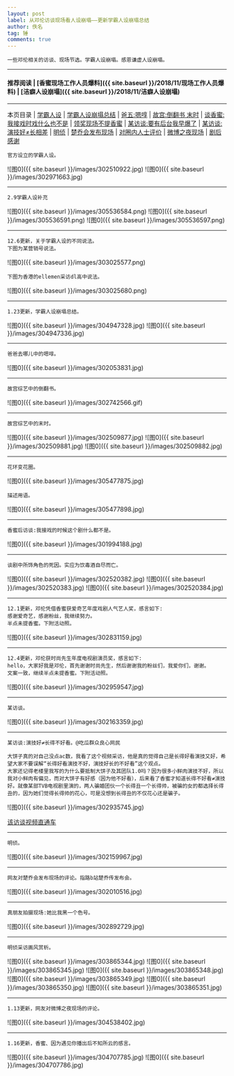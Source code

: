 ```yaml
---
layout: post
label: 从邓伦访谈现场看人设崩塌——更新学霸人设崩塌总结
author: 佚名
tag: 锤
comments: true
---
```


    一些邓伦相关的访谈、现场节选。学霸人设崩塌。感恩谦虚人设崩塌。
    
---

#### 推荐阅读 | [香蜜现场工作人员爆料]({{ site.baseurl }}/2018/11/现场工作人员爆料) | [洁癖人设崩塌]({{ site.baseurl }}/2018/11/洁癖人设崩塌) 

---
本页目录 \| [学霸人设](#dxjjn) \| [学霸人设崩塌总结](#dxjjo) \| [爸五:嗯啍](#dxjjb) \| [故宫:倒翻书 末时](#dxjja) \| [谈香蜜:我接戏时戏什么也不是](#dxjjd) \| [领奖现场不提香蜜](#dxjjm)  \| [某访谈:要有后台我早爆了](#dxjjc)  \| [某访谈:演技好≠长相差](#dxjjg) \| [明侦](#dxjjf) \| [楚乔会发布现场](#dxjje) \| [对圈内人士评价](#dxjjh) \| [微博之夜现场](#dxjji)  \| [剧后感谢](#dxjjj)


<a class="anchor" name="dxjjn"></a>

    官方设立的学霸人设。
    
![图0]({{ site.baseurl }}/images/302510922.jpg)
![图0]({{ site.baseurl }}/images/302971663.jpg)

---
   
    2.9学霸人设补充

![图0]({{ site.baseurl }}/images/305536584.png)
![图0]({{ site.baseurl }}/images/305536591.png)
![图0]({{ site.baseurl }}/images/305536597.png)


---

    12.6更新，关于学霸人设的不同说法。
    下图为某营销号说法。

![图0]({{ site.baseurl }}/images/303025577.png)

    下图为香港的ellemen采访dl高中说法。
    
![图0]({{ site.baseurl }}/images/303025680.png)

---
    
<a class="anchor" name="dxjjo"></a>

    1.23更新，学霸人设崩塌总结。
    
![图0]({{ site.baseurl }}/images/304947328.jpg)
![图0]({{ site.baseurl }}/images/304947336.jpg)

---
    
<a class="anchor" name="dxjjb"></a>

    爸爸去哪儿中的嗯啍。
    
![图0]({{ site.baseurl }}/images/302053831.jpg)

---

<a class="anchor" name="dxjja"></a>

    故宫综艺中的倒翻书。

![图0]({{ site.baseurl }}/images/302742566.gif)

---

    故宫综艺中的末时。
    
![图0]({{ site.baseurl }}/images/302509877.jpg)
![图0]({{ site.baseurl }}/images/302509881.jpg)
![图0]({{ site.baseurl }}/images/302509882.jpg)

---

    花环变花圈。
    
![图0]({{ site.baseurl }}/images/305477875.jpg)

    描述用语。
    
![图0]({{ site.baseurl }}/images/305477898.jpg)

---

<a class="anchor" name="dxjjd"></a>

    香蜜后访谈:我接戏的时候这个剧什么都不是。
    
![图0]({{ site.baseurl }}/images/301994188.jpg)

---

    谈剧中所饰角色的死因。实应为饮毒酒自尽而亡。
    
![图0]({{ site.baseurl }}/images/302520382.jpg)
![图0]({{ site.baseurl }}/images/302520383.jpg)
![图0]({{ site.baseurl }}/images/302520384.jpg)
    

---

<a class="anchor" name="dxjjm"></a>

    12.1更新，邓伦凭借香蜜获爱奇艺年度戏剧人气艺人奖，感言如下:
    感谢爱奇艺，感谢粉丝，我继续努力。
    半点未提香蜜。下附活动照。
    
![图0]({{ site.baseurl }}/images/302831159.jpg)
    
---  
    
    12.4更新，邓伦获时尚先生年度电视剧演员奖，感言如下:
    hello，大家好我是邓伦，首先谢谢时尚先生，然后谢谢我的粉丝们，我爱你们，谢谢。
    文案一致，继续半点未提香蜜。下附活动照。
    
![图0]({{ site.baseurl }}/images/302959547.jpg)

---

<a class="anchor" name="dxjjc"></a>

    某访谈。
    
![图0]({{ site.baseurl }}/images/302163359.jpg)
    
    
---

<a class="anchor" name="dxjjg"></a>

    某访谈:演技好≠长得不好看。@吃瓜群众良心网民
    
    大饼子真的对自己没点ac数，我看了这个视频采访，他是真的觉得自己是长得好看演技又好，希望大家不要误解“长得好看演技不好，演技好长的不好看”这个观点。
    大家还记得老楼里我写的为什么要抵制大饼子及其团队1.0吗？因为很多小鲜肉演技不好，所以我对小鲜肉有偏见，而对大饼子有好感（因为他不好看），后来看了香蜜才知道长得不好看≠演技好。就像某部TVB电视剧里演的，两人骗婚团伙一个长得丑一个长得帅，被骗的女的都选择长得丑的，因为她们觉得长得帅的花心，可是没想到长得丑的不仅花心还是骗子。
    
    
![图0]({{ site.baseurl }}/images/302935745.jpg)

[该访谈视频直通车](http://p.weibo.com/show/channerWbH5/1034:8b71894c3193c9817a981e9850f564e9)

---

<a class="anchor" name="dxjjf"></a>

    明侦。
    
![图0]({{ site.baseurl }}/images/302159967.jpg)


---

<a class="anchor" name="dxjje"></a>
    
    网友对楚乔会发布现场的评论。指路b站楚乔传发布会。
    
![图0]({{ site.baseurl }}/images/302010516.jpg)

---

<a class="anchor" name="dxjjh"></a>

    真朋友拍摄现场:她比我黑一个色号。

![图0]({{ site.baseurl }}/images/302892729.jpg)

---


    明侦采访画风赏析。

![图0]({{ site.baseurl }}/images/303865344.jpg)
![图0]({{ site.baseurl }}/images/303865345.jpg)
![图0]({{ site.baseurl }}/images/303865348.jpg)
![图0]({{ site.baseurl }}/images/303865349.jpg)
![图0]({{ site.baseurl }}/images/303865350.jpg)
![图0]({{ site.baseurl }}/images/303865351.jpg)



---

<a class="anchor" name="dxjji"></a>
    
    1.13更新，网友对微博之夜现场的评论。
    
![图0]({{ site.baseurl }}/images/304538402.jpg)



---

<a class="anchor" name="dxjjj"></a>
    
    1.16更新，香蜜、因为遇见你播出后不知所云的感言。
    
![图0]({{ site.baseurl }}/images/304707785.jpg)
![图0]({{ site.baseurl }}/images/304707786.jpg)